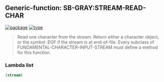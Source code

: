 ## Generic-function: SB-GRAY:STREAM-READ-CHAR
[![package](https://img.shields.io/badge/Package-SB--GRAY-5f9ea0.svg?style=social&colorA=999999)](../) [![type](https://img.shields.io/badge/Type-Generic--Function-5f9ea0.svg?style=social&colorA=999999)](../#generic-function) 

> Read one character from the stream. Return either a
> character object, or the symbol :EOF if the stream is at end-of-file.
> Every subclass of FUNDAMENTAL-CHARACTER-INPUT-STREAM must define a
> method for this function.

### Lambda list
```cl
(stream)
```
